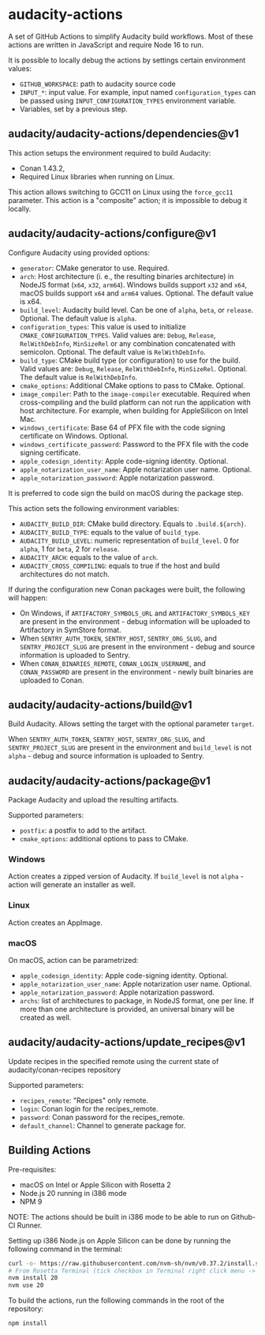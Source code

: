# audacity-actions

A set of GitHub Actions to simplify Audacity build workflows. Most of these actions are written in JavaScript and require Node 16 to run.

It is possible to locally debug the actions by settings certain environment values:
* `GITHUB_WORKSPACE`: path to audacity source code
* `INPUT_*`: input value. For example, input named `configuration_types` can be passed using `INPUT_CONFIGURATION_TYPES` environment variable.
* Variables, set by a previous step.

##  audacity/audacity-actions/dependencies@v1

This action setups the environment required to build Audacity:
* Conan 1.43.2,
* Required Linux libraries when running on Linux.

This action allows switching to GCC11 on Linux using the `force_gcc11` parameter.
This action is a "composite" action; it is impossible to debug it locally.

## audacity/audacity-actions/configure@v1

Configure Audacity using provided options:
* `generator`: CMake generator to use. Required.
* `arch`: Host architecture (i. e., the resulting binaries architecture) in NodeJS format (`x64`, `x32`, `arm64`). Windows builds support `x32` and `x64`, macOS builds support `x64` and `arm64` values. Optional. The default value is x64.
* `build_level`: Audacity build level. Can be one of `alpha`, `beta`, or `release`. Optional. The default value is `alpha`.
* `configuration_types`: This value is used to initialize `CMAKE_CONFIGURATION_TYPES`. Valid values are: `Debug`, `Release`, `RelWithDebInfo`, `MinSizeRel` or any combination concatenated with semicolon. Optional. The default value is `RelWithDebInfo`.
 * `build_type`: CMake build type (or configuration) to use for the build. Valid values are: `Debug`, `Release`, `RelWithDebInfo`, `MinSizeRel`. Optional. The default value is `RelWithDebInfo`.
* `cmake_options`: Additional CMake options to pass to CMake. Optional.
* `image_compiler`: Path to the `image-compiler` executable. Required when cross-compiling and the build platform can not run the application with host architecture. For example, when building for AppleSilicon on Intel Mac.
* `windows_certificate`: Base 64 of PFX file with the code signing certificate on Windows. Optional.
* `windows_certificate_password`: Password to the PFX file with the code signing certificate.
* `apple_codesign_identity`: Apple code-signing identity. Optional.
* `apple_notarization_user_name`: Apple notarization user name. Optional.
* `apple_notarization_password`: Apple notarization password.

It is preferred to code sign the build on macOS during the package step.

This action sets the following environment variables:
* `AUDACITY_BUILD_DIR`: CMake build directory. Equals to `.build.${arch}`.
* `AUDACITY_BUILD_TYPE`: equals to the value of `build_type`.
* `AUDACITY_BUILD_LEVEL`: numeric representation of `build_level`. 0 for `alpha`, 1 for `beta`, 2 for `release`.
* `AUDACITY_ARCH`: equals to the value of `arch`.
* `AUDACITY_CROSS_COMPILING`: equals to true if the host and build architectures do not match.

If during the configuration new Conan packages were built, the following will happen:
* On Windows, if `ARTIFACTORY_SYMBOLS_URL` and `ARTIFACTORY_SYMBOLS_KEY` are present in the environment - debug information will be uploaded to Artifactory in SymStore format.
* When `SENTRY_AUTH_TOKEN`, `SENTRY_HOST`, `SENTRY_ORG_SLUG`, and `SENTRY_PROJECT_SLUG` are present in the environment - debug and source information is uploaded to Sentry.
* When `CONAN_BINARIES_REMOTE`, `CONAN_LOGIN_USERNAME`, and `CONAN_PASSWORD` are present in the environment - newly built binaries are uploaded to Conan.
## audacity/audacity-actions/build@v1

Build Audacity. Allows setting the target with the optional parameter `target`.

When `SENTRY_AUTH_TOKEN`, `SENTRY_HOST`, `SENTRY_ORG_SLUG`, and `SENTRY_PROJECT_SLUG` are present in the environment and `build_level` is not `alpha`  - debug and source information is uploaded to Sentry.


##  audacity/audacity-actions/package@v1

Package Audacity and upload the resulting artifacts.

Supported parameters:
* `postfix`: a postfix to add to the artifact.
* `cmake_options`: additional options to pass to CMake.

### Windows

Action creates a zipped version of Audacity. If `build_level` is not `alpha` - action will generate an installer as well.

### Linux

Action creates an AppImage.

### macOS

On macOS, action can be parametrized:
* `apple_codesign_identity`: Apple code-signing identity. Optional.
* `apple_notarization_user_name`: Apple notarization user name. Optional.
* `apple_notarization_password`: Apple notarization password.
* `archs`: list of architectures to package, in NodeJS format, one per line. If more than one architecture is provided, an universal binary will be created as well.

##  audacity/audacity-actions/update_recipes@v1

Update recipes in the specified remote using the current state of audacity/conan-recipes repository

Supported parameters:
* `recipes_remote`: "Recipes" only remote.
* `login`: Conan login for the recipes_remote.
* `password`: Conan password for the recipes_remote.
* `default_channel`: Channel to generate package for.
## Building Actions

Pre-requisites:
* macOS on Intel or Apple Silicon with Rosetta 2
* Node.js 20 running in i386 mode
* NPM 9

NOTE: The actions should be built in i386 mode to be able to run on Github-CI Runner.

Setting up i386 Node.js on Apple Silicon can be done by running the following command in the terminal:

```bash
curl -o- https://raw.githubusercontent.com/nvm-sh/nvm/v0.37.2/install.sh | bash
# From Rosetta Terminal (tick checkbox in Terminal right click menu -> Get Info -> Open using Rosetta)
nvm install 20
nvm use 20
```

To build the actions, run the following commands in the root of the repository:

```bash
npm install
```
